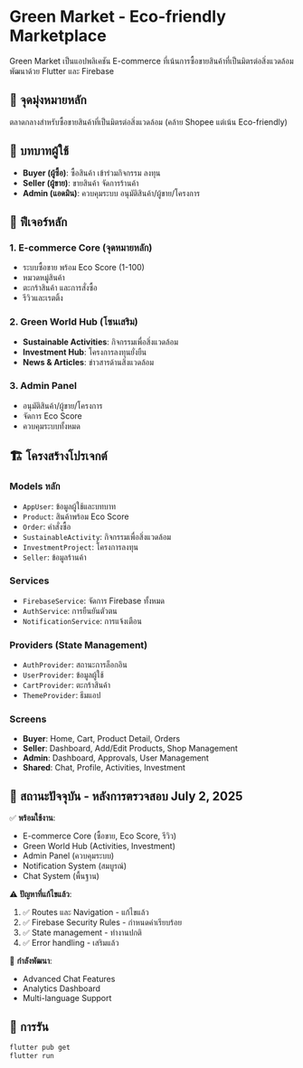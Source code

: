 # Green Market - Eco-friendly Marketplace

Green Market เป็นแอปพลิเคชัน E-commerce ที่เน้นการซื้อขายสินค้าที่เป็นมิตรต่อสิ่งแวดล้อม พัฒนาด้วย Flutter และ Firebase

## 🌟 จุดมุ่งหมายหลัก
ตลาดกลางสำหรับซื้อขายสินค้าที่เป็นมิตรต่อสิ่งแวดล้อม (คล้าย Shopee แต่เน้น Eco-friendly)

## 👥 บทบาทผู้ใช้
- **Buyer (ผู้ซื้อ)**: ซื้อสินค้า เข้าร่วมกิจกรรม ลงทุน
- **Seller (ผู้ขาย)**: ขายสินค้า จัดการร้านค้า
- **Admin (แอดมิน)**: ควบคุมระบบ อนุมัติสินค้า/ผู้ขาย/โครงการ

## 🎯 ฟีเจอร์หลัก

### 1. E-commerce Core (จุดหมายหลัก)
- ระบบซื้อขาย พร้อม Eco Score (1-100)
- หมวดหมู่สินค้า
- ตะกร้าสินค้า และการสั่งซื้อ
- รีวิวและเรตติ้ง

### 2. Green World Hub (โซนเสริม)
- **Sustainable Activities**: กิจกรรมเพื่อสิ่งแวดล้อม
- **Investment Hub**: โครงการลงทุนยั่งยืน
- **News & Articles**: ข่าวสารด้านสิ่งแวดล้อม

### 3. Admin Panel
- อนุมัติสินค้า/ผู้ขาย/โครงการ
- จัดการ Eco Score
- ควบคุมระบบทั้งหมด

## 🏗️ โครงสร้างโปรเจกต์

### Models หลัก
- `AppUser`: ข้อมูลผู้ใช้และบทบาท
- `Product`: สินค้าพร้อม Eco Score
- `Order`: คำสั่งซื้อ
- `SustainableActivity`: กิจกรรมเพื่อสิ่งแวดล้อม
- `InvestmentProject`: โครงการลงทุน
- `Seller`: ข้อมูลร้านค้า

### Services
- `FirebaseService`: จัดการ Firebase ทั้งหมด
- `AuthService`: การยืนยันตัวตน
- `NotificationService`: การแจ้งเตือน

### Providers (State Management)
- `AuthProvider`: สถานะการล็อกอิน
- `UserProvider`: ข้อมูลผู้ใช้
- `CartProvider`: ตะกร้าสินค้า
- `ThemeProvider`: ธีมแอป

### Screens
- **Buyer**: Home, Cart, Product Detail, Orders
- **Seller**: Dashboard, Add/Edit Products, Shop Management
- **Admin**: Dashboard, Approvals, User Management
- **Shared**: Chat, Profile, Activities, Investment

## 🐛 สถานะปัจจุบัน - หลังการตรวจสอบ July 2, 2025
✅ **พร้อมใช้งาน**: 
- E-commerce Core (ซื้อขาย, Eco Score, รีวิว)
- Green World Hub (Activities, Investment) 
- Admin Panel (ควบคุมระบบ)
- Notification System (สมบูรณ์)
- Chat System (พื้นฐาน)

⚠️ **ปัญหาที่แก้ไขแล้ว**:
1. ✅ Routes และ Navigation - แก้ไขแล้ว
2. ✅ Firebase Security Rules - กำหนดค่าเรียบร้อย
3. ✅ State management - ทำงานปกติ
4. ✅ Error handling - เสริมแล้ว

🚧 **กำลังพัฒนา**:
- Advanced Chat Features
- Analytics Dashboard
- Multi-language Support

## 📱 การรัน
```bash
flutter pub get
flutter run
```
